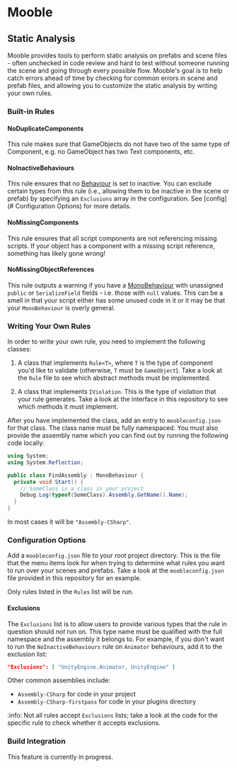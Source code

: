 # Mooble

## Static Analysis

Mooble provides tools to perform static analysis on prefabs and scene files -
often unchecked in code review and hard to test without someone running the
scene and going through every possible flow. Mooble's goal is to help catch
errors ahead of time by checking for common errors in scene and prefab files,
and allowing you to customize the static analysis by writing your own rules.

### Built-in Rules

#### NoDuplicateComponents

This rule makes sure that GameObjects do not have two of the same type of
Component, e.g.  no GameObject has two Text components, etc.

#### NoInactiveBehaviours

This rule ensures that no
[Behaviour](https://docs.unity3d.com/ScriptReference/Behaviour.html) is set to
inactive. You can exclude certain types from this rule (i.e., allowing them to
be inactive in the scene or prefab) by specifying an `Exclusions` array in the
configuration. See [config](# Configuration Options) for more details.

#### NoMissingComponents

This rule ensures that all script components are not referencing missing
scripts.  If your object has a component with a missing script reference,
something has likely gone wrong!

#### NoMissingObjectReferences

This rule outputs a warning if you have a
[MonoBehaviour](https://docs.unity3d.com/ScriptReference/MonoBehaviour.html)
with unassigned `public` or `SerializeField` fields - i.e. those with `null`
values. This can be a smell in that your script either has some unused code
in it or it may be that your `MonoBehaviour` is overly general.

### Writing Your Own Rules

In order to write your own rule, you need to implement the following classes:

1. A class that implements `Rule<T>`, where `T` is the type of component you'd
   like to validate (otherwise, `T` must be `GameObject`). Take a look at the
   `Rule` file to see which abstract methods must be implemented.

2. A class that implements `IViolation`. This is the type of violation that
   your rule generates. Take a look at the interface in this repository to see
   which methods it must implement.

After you have implemented the class, add an entry to `moobleconfig.json` for
that class. The class name must be fully namespaced. You must also provide the
assembly name which you can find out by running the following code locally:

```csharp
using System;
using System.Reflection;

public class FindAssembly : MonoBehaviour {
  private void Start() {
    // SomeClass is a class in your project
    Debug.Log(typeof(SomeClass).Assembly.GetName().Name);
  }
}
```

In most cases it will be `"Assembly-CSharp"`.

### Configuration Options

Add a `moobleconfig.json` file to your root project directory. This is the file
that the menu items look for when trying to determine what rules you want to
run over your scenes and prefabs. Take a look at the `moobleconfig.json` file
provided in this repository for an example.

Only rules listed in the `Rules` list will be run.

#### Exclusions

The `Exclusions` list is to allow users to provide various types that the
rule in question should _not_ run on. This type name must be qualified
with the full namespace and the assembly it belongs to. For example, if you
don't want to run the `NoInactiveBehaviours` rule on `Animator` behaviours,
add it to the exclusion list:

```json
"Exclusions": [ "UnityEngine.Animator, UnityEngine" ]
```

Other common assemblies include:
* `Assembly-CSharp` for code in your project
* `Assembly-CSharp-firstpass` for code in your plugins directory

:info: Not all rules accept `Exclusions` lists; take a look at the code for the
specific rule to check whether it accepts exclusions.

### Build Integration

This feature is currently in progress.
